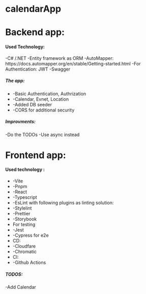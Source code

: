 # calendarApp

# Backend app:


<h4>Used Technology:</h4>
-C# /.NET
-Entity framework as ORM
-AutoMapper: https://docs.automapper.org/en/stable/Getting-started.html
-For Authentication: JWT
-Swagger

<h5>The app:</h5>
<ul>
<li>-Basic Authentication, Authrization  </li>
<li>-Calendar, Evnet, Location </li>
<li>-Added DB seeder </li>
<li>-CORS for additional security </li>
</ul>

<h5>Improvments:</h5>
-Do the TODOs
-Use async instead


# Frontend app:

<h4>Used technology :</h4>
<ul>
<li>-Vite </li>
<li>-Pnpm </li>
<li>-React </li>
<li>-Typescript  </li>

<li>-EsLint with following plugins as linting solution:  </li>
<li>-Stylelint </li>
<li>-Prettier </li>
<li>-Storybook  </li>

<li>For testing </li>
<li>-Jest </li>
<li>-Cypress for e2e </li>

<li>CD: </li>
<li>-Cloudfare  </li>
<li>-Chromatic </li>

<li>CI: </li>
<li>-Github Actions </li>
</ul>


<h5>TODOS:</h5>
-Add Calendar

